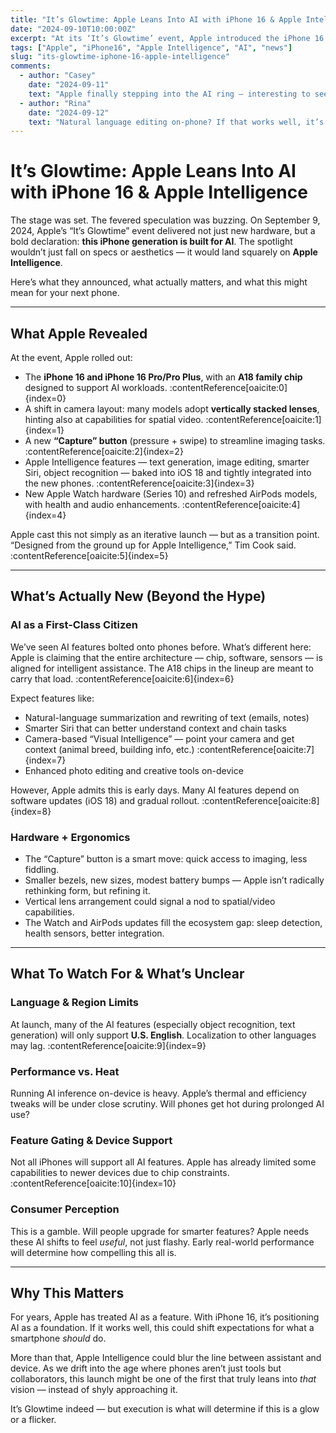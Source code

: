 ```yaml
---
title: "It’s Glowtime: Apple Leans Into AI with iPhone 16 & Apple Intelligence"
date: "2024-09-10T10:00:00Z"
excerpt: "At its ‘It’s Glowtime’ event, Apple introduced the iPhone 16 line built around generative AI and pushed its vision of how phones evolve — with help, not replacement."
tags: ["Apple", "iPhone16", "Apple Intelligence", "AI", "news"]
slug: "its-glowtime-iphone-16-apple-intelligence"
comments:
  - author: "Casey"
    date: "2024-09-11"
    text: "Apple finally stepping into the AI ring — interesting to see how well they execute it."
  - author: "Rina"
    date: "2024-09-12"
    text: "Natural language editing on-phone? If that works well, it’s a game changer."
---
```


# It’s Glowtime: Apple Leans Into AI with iPhone 16 & Apple Intelligence

The stage was set. The fevered speculation was buzzing. On September 9, 2024, Apple’s “It’s Glowtime” event delivered not just new hardware, but a bold declaration: **this iPhone generation is built for AI**. The spotlight wouldn’t just fall on specs or aesthetics — it would land squarely on **Apple Intelligence**.  

Here’s what they announced, what actually matters, and what this might mean for your next phone.

---

## What Apple Revealed  

At the event, Apple rolled out:

- The **iPhone 16 and iPhone 16 Pro/Pro Plus**, with an **A18 family chip** designed to support AI workloads. :contentReference[oaicite:0]{index=0}  
- A shift in camera layout: many models adopt **vertically stacked lenses**, hinting also at capabilities for spatial video. :contentReference[oaicite:1]{index=1}  
- A new **“Capture” button** (pressure + swipe) to streamline imaging tasks. :contentReference[oaicite:2]{index=2}  
- Apple Intelligence features — text generation, image editing, smarter Siri, object recognition — baked into iOS 18 and tightly integrated into the new phones. :contentReference[oaicite:3]{index=3}  
- New Apple Watch hardware (Series 10) and refreshed AirPods models, with health and audio enhancements. :contentReference[oaicite:4]{index=4}  

Apple cast this not simply as an iterative launch — but as a transition point. “Designed from the ground up for Apple Intelligence,” Tim Cook said. :contentReference[oaicite:5]{index=5}  

---

## What’s Actually New (Beyond the Hype)  

### AI as a First-Class Citizen  

We’ve seen AI features bolted onto phones before. What’s different here: Apple is claiming that the entire architecture — chip, software, sensors — is aligned for intelligent assistance. The A18 chips in the lineup are meant to carry that load. :contentReference[oaicite:6]{index=6}  

Expect features like:  
- Natural-language summarization and rewriting of text (emails, notes)  
- Smarter Siri that can better understand context and chain tasks  
- Camera-based “Visual Intelligence” — point your camera and get context (animal breed, building info, etc.) :contentReference[oaicite:7]{index=7}  
- Enhanced photo editing and creative tools on-device  

However, Apple admits this is early days. Many AI features depend on software updates (iOS 18) and gradual rollout. :contentReference[oaicite:8]{index=8}  

### Hardware + Ergonomics  

- The “Capture” button is a smart move: quick access to imaging, less fiddling.  
- Smaller bezels, new sizes, modest battery bumps — Apple isn’t radically rethinking form, but refining it.  
- Vertical lens arrangement could signal a nod to spatial/video capabilities.  
- The Watch and AirPods updates fill the ecosystem gap: sleep detection, health sensors, better integration.  

---

## What To Watch For & What’s Unclear  

### Language & Region Limits  
At launch, many of the AI features (especially object recognition, text generation) will only support **U.S. English**. Localization to other languages may lag. :contentReference[oaicite:9]{index=9}  

### Performance vs. Heat  
Running AI inference on-device is heavy. Apple’s thermal and efficiency tweaks will be under close scrutiny. Will phones get hot during prolonged AI use?  

### Feature Gating & Device Support  
Not all iPhones will support all AI features. Apple has already limited some capabilities to newer devices due to chip constraints. :contentReference[oaicite:10]{index=10}  

### Consumer Perception  
This is a gamble. Will people upgrade for smarter features? Apple needs these AI shifts to feel *useful*, not just flashy. Early real-world performance will determine how compelling this all is.

---

## Why This Matters  

For years, Apple has treated AI as a feature. With iPhone 16, it’s positioning AI as a foundation. If it works well, this could shift expectations for what a smartphone *should* do.  

More than that, Apple Intelligence could blur the line between assistant and device. As we drift into the age where phones aren’t just tools but collaborators, this launch might be one of the first that truly leans into *that* vision — instead of shyly approaching it.

It’s Glowtime indeed — but execution is what will determine if this is a glow or a flicker.  
